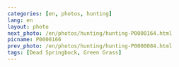 ```yaml
---
categories: [en, photos, hunting]
lang: en
layout: photo
next_photo: /en/photos/hunting/hunting-P0000164.html
picname: P0000166
prev_photo: /en/photos/hunting/hunting-P0000084.html
tags: [Dead Springbock, Green Grass]
---
```

